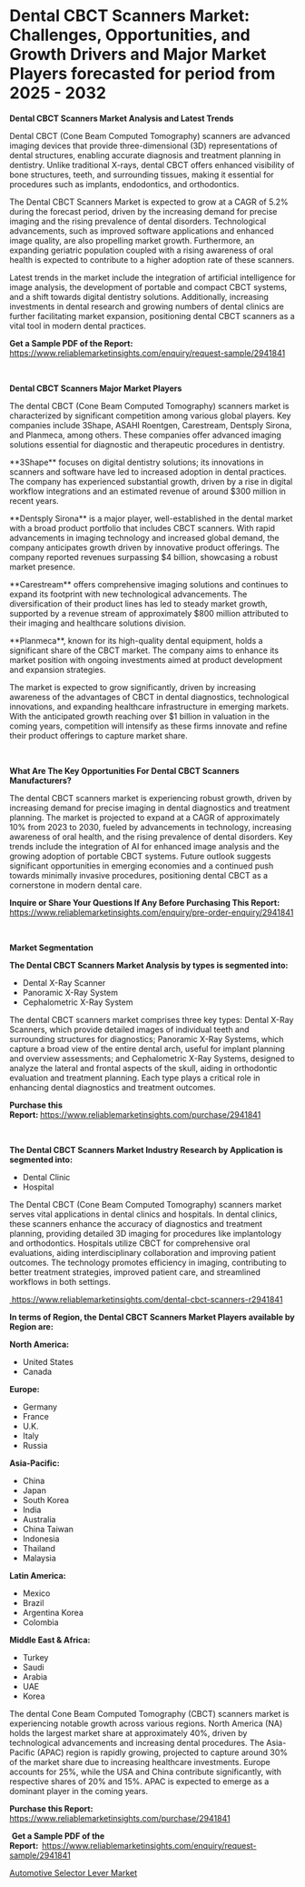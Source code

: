 <p><h1>Dental CBCT Scanners Market: Challenges, Opportunities, and Growth Drivers and Major Market Players forecasted for period from 2025 - 2032</h1></p><p><strong>Dental CBCT Scanners Market Analysis and Latest Trends</strong></p>
<p><p>Dental CBCT (Cone Beam Computed Tomography) scanners are advanced imaging devices that provide three-dimensional (3D) representations of dental structures, enabling accurate diagnosis and treatment planning in dentistry. Unlike traditional X-rays, dental CBCT offers enhanced visibility of bone structures, teeth, and surrounding tissues, making it essential for procedures such as implants, endodontics, and orthodontics.</p><p>The Dental CBCT Scanners Market is expected to grow at a CAGR of 5.2% during the forecast period, driven by the increasing demand for precise imaging and the rising prevalence of dental disorders. Technological advancements, such as improved software applications and enhanced image quality, are also propelling market growth. Furthermore, an expanding geriatric population coupled with a rising awareness of oral health is expected to contribute to a higher adoption rate of these scanners.</p><p>Latest trends in the market include the integration of artificial intelligence for image analysis, the development of portable and compact CBCT systems, and a shift towards digital dentistry solutions. Additionally, increasing investments in dental research and growing numbers of dental clinics are further facilitating market expansion, positioning dental CBCT scanners as a vital tool in modern dental practices.</p></p>
<p><strong>Get a Sample PDF of the Report:&nbsp;</strong> <a href="https://www.reliablemarketinsights.com/enquiry/request-sample/2941841?utm_campaign=2935&utm_medium=2&utm_source=Github&utm_content=ia&utm_term=15032025&utm_id=dental-cbct-scanners">https://www.reliablemarketinsights.com/enquiry/request-sample/2941841</a></p>
<p>&nbsp;</p>
<p><strong>Dental CBCT Scanners Major Market Players</strong></p>
<p><p>The dental CBCT (Cone Beam Computed Tomography) scanners market is characterized by significant competition among various global players. Key companies include 3Shape, ASAHI Roentgen, Carestream, Dentsply Sirona, and Planmeca, among others. These companies offer advanced imaging solutions essential for diagnostic and therapeutic procedures in dentistry.</p><p>**3Shape** focuses on digital dentistry solutions; its innovations in scanners and software have led to increased adoption in dental practices. The company has experienced substantial growth, driven by a rise in digital workflow integrations and an estimated revenue of around $300 million in recent years.</p><p>**Dentsply Sirona** is a major player, well-established in the dental market with a broad product portfolio that includes CBCT scanners. With rapid advancements in imaging technology and increased global demand, the company anticipates growth driven by innovative product offerings. The company reported revenues surpassing $4 billion, showcasing a robust market presence.</p><p>**Carestream** offers comprehensive imaging solutions and continues to expand its footprint with new technological advancements. The diversification of their product lines has led to steady market growth, supported by a revenue stream of approximately $800 million attributed to their imaging and healthcare solutions division.</p><p>**Planmeca**, known for its high-quality dental equipment, holds a significant share of the CBCT market. The company aims to enhance its market position with ongoing investments aimed at product development and expansion strategies.</p><p>The market is expected to grow significantly, driven by increasing awareness of the advantages of CBCT in dental diagnostics, technological innovations, and expanding healthcare infrastructure in emerging markets. With the anticipated growth reaching over $1 billion in valuation in the coming years, competition will intensify as these firms innovate and refine their product offerings to capture market share.</p></p>
<p>&nbsp;</p>
<p><strong>What Are The Key Opportunities For Dental CBCT Scanners Manufacturers?</strong></p>
<p><p>The dental CBCT scanners market is experiencing robust growth, driven by increasing demand for precise imaging in dental diagnostics and treatment planning. The market is projected to expand at a CAGR of approximately 10% from 2023 to 2030, fueled by advancements in technology, increasing awareness of oral health, and the rising prevalence of dental disorders. Key trends include the integration of AI for enhanced image analysis and the growing adoption of portable CBCT systems. Future outlook suggests significant opportunities in emerging economies and a continued push towards minimally invasive procedures, positioning dental CBCT as a cornerstone in modern dental care.</p></p>
<p><strong>Inquire or Share Your Questions If Any Before Purchasing This Report:</strong> <a href="https://www.reliablemarketinsights.com/enquiry/pre-order-enquiry/2941841?utm_campaign=2935&utm_medium=2&utm_source=Github&utm_content=ia&utm_term=15032025&utm_id=dental-cbct-scanners">https://www.reliablemarketinsights.com/enquiry/pre-order-enquiry/2941841</a></p>
<p>&nbsp;</p>
<p><strong>Market Segmentation</strong></p>
<p><strong>The Dental CBCT Scanners Market Analysis by types is segmented into:</strong></p>
<p><ul><li>Dental X-Ray Scanner</li><li>Panoramic X-Ray System</li><li>Cephalometric X-Ray System</li></ul></p>
<p><p>The dental CBCT scanners market comprises three key types: Dental X-Ray Scanners, which provide detailed images of individual teeth and surrounding structures for diagnostics; Panoramic X-Ray Systems, which capture a broad view of the entire dental arch, useful for implant planning and overview assessments; and Cephalometric X-Ray Systems, designed to analyze the lateral and frontal aspects of the skull, aiding in orthodontic evaluation and treatment planning. Each type plays a critical role in enhancing dental diagnostics and treatment outcomes.</p></p>
<p><strong>Purchase this Report:&nbsp;</strong><a href="https://www.reliablemarketinsights.com/purchase/2941841?utm_campaign=2935&utm_medium=2&utm_source=Github&utm_content=ia&utm_term=15032025&utm_id=dental-cbct-scanners">https://www.reliablemarketinsights.com/purchase/2941841</a></p>
<p>&nbsp;</p>
<p><strong>The Dental CBCT Scanners Market Industry Research by Application is segmented into:</strong></p>
<p><ul><li>Dental Clinic</li><li>Hospital</li></ul></p>
<p><p>The Dental CBCT (Cone Beam Computed Tomography) scanners market serves vital applications in dental clinics and hospitals. In dental clinics, these scanners enhance the accuracy of diagnostics and treatment planning, providing detailed 3D imaging for procedures like implantology and orthodontics. Hospitals utilize CBCT for comprehensive oral evaluations, aiding interdisciplinary collaboration and improving patient outcomes. The technology promotes efficiency in imaging, contributing to better treatment strategies, improved patient care, and streamlined workflows in both settings.</p></p>
<p><a href="https://www.reliablemarketinsights.com/dental-cbct-scanners-r2941841?utm_campaign=2935&utm_medium=2&utm_source=Github&utm_content=ia&utm_term=15032025&utm_id=dental-cbct-scanners">&nbsp;https://www.reliablemarketinsights.com/dental-cbct-scanners-r2941841</a></p>
<p><strong>In terms of Region, the Dental CBCT Scanners Market Players available by Region are:</strong></p>
<p>
    <p> <strong> North America: </strong>
        <ul>
            <li>United States</li>
            <li>Canada</li>
        </ul>
        </p> 
    <p> <strong> Europe: </strong>
        <ul>
            <li>Germany</li>
            <li>France</li>
            <li>U.K.</li>
            <li>Italy</li>
            <li>Russia</li>
        </ul>
        </p> 
    <p> <strong> Asia-Pacific: </strong>
        <ul>
            <li>China</li>
            <li>Japan</li>
            <li>South Korea</li>
            <li>India</li>
            <li>Australia</li>
            <li>China Taiwan</li>
            <li>Indonesia</li>
            <li>Thailand</li>
            <li>Malaysia</li>
        </ul>
        </p> 
    <p> <strong> Latin America: </strong>
        <ul>
            <li>Mexico</li>
            <li>Brazil</li>
            <li>Argentina Korea</li>
            <li>Colombia</li>
        </ul>
        </p> 
    <p> <strong> Middle East & Africa: </strong>
        <ul>
            <li>Turkey</li>
            <li>Saudi</li>
            <li>Arabia</li>
            <li>UAE</li>
            <li>Korea</li>
        </ul>
    </p>
    </p>
<p><p>The dental Cone Beam Computed Tomography (CBCT) scanners market is experiencing notable growth across various regions. North America (NA) holds the largest market share at approximately 40%, driven by technological advancements and increasing dental procedures. The Asia-Pacific (APAC) region is rapidly growing, projected to capture around 30% of the market share due to increasing healthcare investments. Europe accounts for 25%, while the USA and China contribute significantly, with respective shares of 20% and 15%. APAC is expected to emerge as a dominant player in the coming years.</p></p>
<p><strong>Purchase this Report: </strong><a href="https://www.reliablemarketinsights.com/purchase/2941841?utm_campaign=2935&utm_medium=2&utm_source=Github&utm_content=ia&utm_term=15032025&utm_id=dental-cbct-scanners">https://www.reliablemarketinsights.com/purchase/2941841</a></p>
<p>&nbsp;<strong>Get a Sample PDF of the Report:&nbsp;&nbsp;</strong><a href="https://www.reliablemarketinsights.com/enquiry/request-sample/2941841?utm_campaign=2935&utm_medium=2&utm_source=Github&utm_content=ia&utm_term=15032025&utm_id=dental-cbct-scanners">https://www.reliablemarketinsights.com/enquiry/request-sample/2941841</a></p>
<p><strong></strong></p>
<p><p><a href="https://github.com/djibenesha/Market-Research-Report-List-1/blob/main/automotive-selector-lever-market.md?utm_campaign=2935&utm_medium=2&utm_source=Github&utm_content=ia&utm_term=15032025&utm_id=dental-cbct-scanners">Automotive Selector Lever Market</a></p></p>